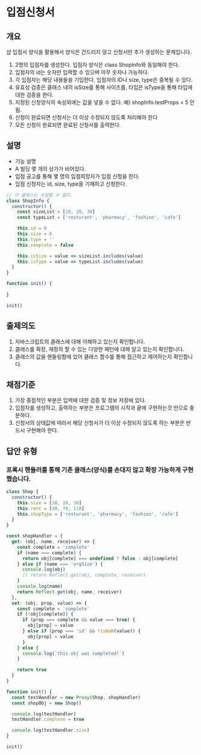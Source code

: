 # 입점신청서
## 개요
  샵 입점서 양식을 활용해서 양식은 건드리지 않고 신청서만 추가 생성하는 문제입니다.
  1. 2명의 입점자를 생성한다. 입점자 양식은 class ShopInfo와 동일해야 한다.
  2. 입점자의 id는 숫자만 입력할 수 있으며 아무 숫자나 가능하다.
  3. 각 입점자는 해당 내용들을 기입한다. 입점자의 ID나 size, type은 중복될 수 있다.
  4. 유효성 검증은 클래스 내의 isSize를 통해 사이즈를, 타입은 isType을 통해 타입에 대한 검증을 한다.
  5. 지정된 신청양식의 속성외에는 값을 넣을 수 없다. 예) shopInfo.testProps = 5 안됨.
  6. 신청이 완료되면 신청서는 더 이상 수정되지 않도록 처리해야 한다
  7. 모든 신청이 완료되면 완료된 신청서를 출력한다.


## 설명
- 기능 설명
- A 빌딩 몇 개의 상가가 비어있다.
- 입점 공고를 통해 몇 명의 입점희망자가 입점 신청을 한다.
- 입점 신청자는 id, size, type을 기재하고 신청한다.

```javascript
// 이 클래스는 수정할 수 없다.
class ShopInfo {
  constructor() {
    const sizeList = [10, 20, 30]
    const typeList = ['resturant', 'pharmacy', 'fashion', 'cafe']

    this.id = 0
    this.size = 0
    this.type = ''
    this.complete = false

    this.isSize = value => sizeList.includes(value)
    this.isType = value => typeList.includes(value)
  }
}

function init() {
    
}

init()


```

## 출제의도
1. 자바스크립트의 클래스에 대해 이해하고 있는지 확인합니다.
2. 클래스를 확장, 재정의 할 수 있는 다양한 패턴에 대해 알고 있는지 확인합니다.
3. 클래스의 값을 핸들링함에 있어 클래스 함수를 통해 접근하고 제어하는지 확인합니다.

## 채점기준
1. 가장 중점적인 부분은 입력에 대한 검증 및 정보 저장에 있다. 
2. 입점자를 생성하고, 출력하는 부분은 프로그램의 시작과 끝에 구현하는것 만으로 충분하다.
3. 신청서의 상태값에 따라서 해당 신청서가 더 이상 수정되지 않도록 하는 부분은 반드시 구현해야 한다.

## 답안 유형
### 프록시 핸들러를 통해 기존 클래스(양식)를 손대지 않고 확장 가능하게 구현 했습니다.
```javascript
class Shop {
  constructor() {
    this.size = [10, 20, 30]
    this.rent = [40, 70, 110]
    this.shopType = ['resturant', 'pharmacy', 'fashion', 'cafe']
  }
}

const shopHandler = {
  get: (obj, name, receiver) => {
    const complete = 'complete'
    if (name === complete) {
      return obj[complete] === undefined ? false : obj[complete]
    } else if (name === 'orgSize') {
      console.log(obj)
      // return Reflect.get(obj, complete, receiver)
    }
    console.log(name)
    return Reflect.get(obj, name, receiver)
  },
  set: (obj, prop, value) => {
    const complete = 'complete'
    if (!obj[complete]) {
      if (prop === complete && value === true) {
        obj[prop] = value
      } else if (prop === 'id' && !isNaN(value)) {
        obj[prop] = value
      }
    } else {
      console.log(`this obj was completed!`)
    }

    return true
  }
}

function init() {
  const testHandler = new Proxy(Shop, shopHandler)
  const shopObj = new Shop()

  console.log(testHandler)
  testHandler.complete = true

  console.log(testHandler.size)
}

init()


```
